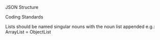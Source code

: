 JSON Structure








Coding Standards

Lists should be named singular nouns with the noun list appended e.g.: ArrayList<Object> = ObjectList 